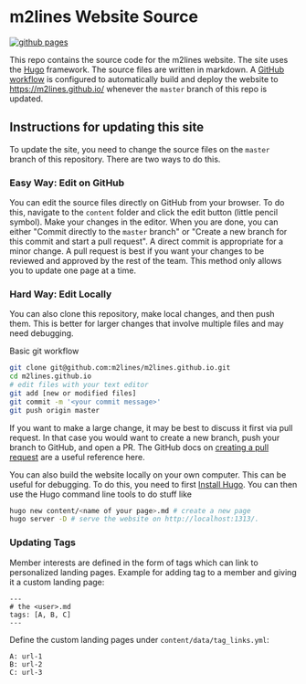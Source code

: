 # m2lines Website Source

[![github pages](https://github.com/m2lines/website-source/workflows/github%20pages/badge.svg?branch=master)](https://github.com/m2lines/website-source/actions)

This repo contains the source code for the m2lines website.
The site uses the [Hugo](https://gohugo.io/) framework.
The source files are written in markdown.
A [GitHub workflow](https://github.com/m2lines/m2lines.github.io/blob/master/.github/workflows/build-and-deploy.yaml) is configured to automatically build and deploy the website to <https://m2lines.github.io/> whenever the `master` branch of this repo is updated.

## Instructions for updating this site

To update the site, you need to change the source files on the `master` branch of this repository.
There are two ways to do this.

### Easy Way: Edit on GitHub

You can edit the source files directly on GitHub from your browser.
To do this, navigate to the `content` folder and click the edit button (little pencil symbol).
Make your changes in the editor.
When you are done, you can either "Commit directly to the `master` branch" or "Create a new branch for this commit and start a pull request".
A direct commit is appropriate for a minor change.
A pull request is best if you want your changes to be reviewed and approved by the rest of the team.
This method only allows you to update one page at a time.

### Hard Way: Edit Locally

You can also clone this repository, make local changes, and then push them.
This is better for larger changes that involve multiple files and may need debugging.

Basic git workflow
```bash
git clone git@github.com:m2lines/m2lines.github.io.git
cd m2lines.github.io
# edit files with your text editor
git add [new or modified files]
git commit -m '<your commit message>'
git push origin master
```

If you want to make a large change, it may be best to discuss it first via pull request.
In that case you would want to create a new branch, push your branch to GitHub, and open a PR.
The GitHub docs on [creating a pull request](https://docs.github.com/en/free-pro-team@latest/github/collaborating-with-issues-and-pull-requests/creating-a-pull-request) are a useful reference here.

You can also build the website locally on your own computer.
This can be useful for debugging.
To do this, you need to first [Install Hugo](https://gohugo.io/getting-started/quick-start/).
You can then use the Hugo command line tools to do stuff like
```bash
hugo new content/<name of your page>.md # create a new page
hugo server -D # serve the website on http://localhost:1313/.
```

### Updating Tags
Member interests are defined in the form of tags which can link to personalized landing pages.
Example for adding tag to a member and giving it a custom landing page:
```
---
# the <user>.md
tags: [A, B, C]
---
```
Define the custom landing pages under `content/data/tag_links.yml`:
```
A: url-1
B: url-2
C: url-3
```

